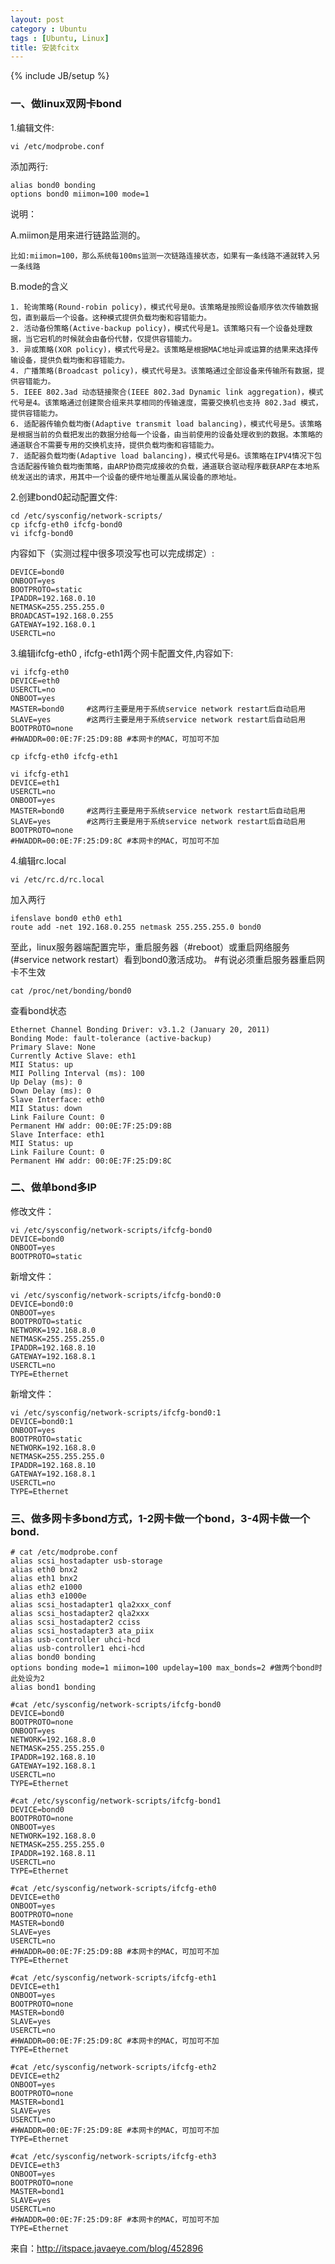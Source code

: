 ```yaml
---
layout: post
category : Ubuntu
tags : [Ubuntu, Linux]
title: 安装fcitx
---
```

{% include JB/setup %}

### 一、做linux双网卡bond

1.编辑文件:

	vi /etc/modprobe.conf

添加两行:

	alias bond0 bonding
	options bond0 miimon=100 mode=1

说明：

A.miimon是用来进行链路监测的。 

	比如:miimon=100，那么系统每100ms监测一次链路连接状态，如果有一条线路不通就转入另一条线路

B.mode的含义

	1. 轮询策略(Round-robin policy)，模式代号是0。该策略是按照设备顺序依次传输数据包，直到最后一个设备。这种模式提供负载均衡和容错能力。
	2. 活动备份策略(Active-backup policy)，模式代号是1。该策略只有一个设备处理数据，当它宕机的时候就会由备份代替，仅提供容错能力。
	3. 异或策略(XOR policy)，模式代号是2。该策略是根据MAC地址异或运算的结果来选择传输设备，提供负载均衡和容错能力。
	4. 广播策略(Broadcast policy)，模式代号是3。该策略通过全部设备来传输所有数据，提供容错能力。
	5. IEEE 802.3ad 动态链接聚合(IEEE 802.3ad Dynamic link aggregation)，模式代号是4。该策略通过创建聚合组来共享相同的传输速度，需要交换机也支持 802.3ad 模式，提供容错能力。
	6. 适配器传输负载均衡(Adaptive transmit load balancing)，模式代号是5。该策略是根据当前的负载把发出的数据分给每一个设备，由当前使用的设备处理收到的数据。本策略的通道联合不需要专用的交换机支持，提供负载均衡和容错能力。
	7. 适配器负载均衡(Adaptive load balancing)，模式代号是6。该策略在IPV4情况下包含适配器传输负载均衡策略，由ARP协商完成接收的负载，通道联合驱动程序截获ARP在本地系统发送出的请求，用其中一个设备的硬件地址覆盖从属设备的原地址。

2.创建bond0起动配置文件:

	cd /etc/sysconfig/network-scripts/
	cp ifcfg-eth0 ifcfg-bond0
	vi ifcfg-bond0

内容如下（实测过程中很多项没写也可以完成绑定）:

	DEVICE=bond0
	ONBOOT=yes
	BOOTPROTO=static
	IPADDR=192.168.0.10
	NETMASK=255.255.255.0
	BROADCAST=192.168.0.255
	GATEWAY=192.168.0.1
	USERCTL=no

3.编辑ifcfg-eth0 , ifcfg-eth1两个网卡配置文件,内容如下:

	vi ifcfg-eth0
	DEVICE=eth0
	USERCTL=no
	ONBOOT=yes
	MASTER=bond0     #这两行主要是用于系统service network restart后自动启用
	SLAVE=yes        #这两行主要是用于系统service network restart后自动启用
	BOOTPROTO=none
	#HWADDR=00:0E:7F:25:D9:8B #本网卡的MAC，可加可不加
	
	cp ifcfg-eth0 ifcfg-eth1
	
	vi ifcfg-eth1
	DEVICE=eth1
	USERCTL=no
	ONBOOT=yes
	MASTER=bond0     #这两行主要是用于系统service network restart后自动启用
	SLAVE=yes        #这两行主要是用于系统service network restart后自动启用
	BOOTPROTO=none
	#HWADDR=00:0E:7F:25:D9:8C #本网卡的MAC，可加可不加

4.编辑rc.local

	vi /etc/rc.d/rc.local

加入两行

	ifenslave bond0 eth0 eth1
	route add -net 192.168.0.255 netmask 255.255.255.0 bond0

至此，linux服务器端配置完毕，重启服务器（#reboot）或重启网络服务(#service network restart）看到bond0激活成功。  #有说必须重启服务器重启网卡不生效

	cat /proc/net/bonding/bond0

查看bond状态

	Ethernet Channel Bonding Driver: v3.1.2 (January 20, 2011)
	Bonding Mode: fault-tolerance (active-backup)
	Primary Slave: None
	Currently Active Slave: eth1
	MII Status: up
	MII Polling Interval (ms): 100
	Up Delay (ms): 0
	Down Delay (ms): 0
	Slave Interface: eth0
	MII Status: down
	Link Failure Count: 0
	Permanent HW addr: 00:0E:7F:25:D9:8B
	Slave Interface: eth1
	MII Status: up
	Link Failure Count: 0
	Permanent HW addr: 00:0E:7F:25:D9:8C


### 二、做单bond多IP

修改文件：

	vi /etc/sysconfig/network-scripts/ifcfg-bond0
	DEVICE=bond0
	ONBOOT=yes
	BOOTPROTO=static

新增文件：

	vi /etc/sysconfig/network-scripts/ifcfg-bond0:0
	DEVICE=bond0:0
	ONBOOT=yes
	BOOTPROTO=static
	NETWORK=192.168.8.0
	NETMASK=255.255.255.0
	IPADDR=192.168.8.10
	GATEWAY=192.168.8.1
	USERCTL=no
	TYPE=Ethernet

新增文件：

	vi /etc/sysconfig/network-scripts/ifcfg-bond0:1
	DEVICE=bond0:1
	ONBOOT=yes
	BOOTPROTO=static
	NETWORK=192.168.8.0
	NETMASK=255.255.255.0
	IPADDR=192.168.8.10
	GATEWAY=192.168.8.1
	USERCTL=no
	TYPE=Ethernet


### 三、做多网卡多bond方式，1-2网卡做一个bond，3-4网卡做一个bond.

	# cat /etc/modprobe.conf
	alias scsi_hostadapter usb-storage
	alias eth0 bnx2
	alias eth1 bnx2
	alias eth2 e1000
	alias eth3 e1000e
	alias scsi_hostadapter1 qla2xxx_conf
	alias scsi_hostadapter2 qla2xxx
	alias scsi_hostadapter2 cciss
	alias scsi_hostadapter3 ata_piix
	alias usb-controller uhci-hcd
	alias usb-controller1 ehci-hcd
	alias bond0 bonding
	options bonding mode=1 miimon=100 updelay=100 max_bonds=2 #做两个bond时此处设为2
	alias bond1 bonding

	#cat /etc/sysconfig/network-scripts/ifcfg-bond0
	DEVICE=bond0
	BOOTPROTO=none
	ONBOOT=yes
	NETWORK=192.168.8.0
	NETMASK=255.255.255.0
	IPADDR=192.168.8.10
	GATEWAY=192.168.8.1
	USERCTL=no
	TYPE=Ethernet

	#cat /etc/sysconfig/network-scripts/ifcfg-bond1
	DEVICE=bond0
	BOOTPROTO=none
	ONBOOT=yes
	NETWORK=192.168.8.0
	NETMASK=255.255.255.0
	IPADDR=192.168.8.11
	USERCTL=no
	TYPE=Ethernet

	#cat /etc/sysconfig/network-scripts/ifcfg-eth0
	DEVICE=eth0
	ONBOOT=yes
	BOOTPROTO=none
	MASTER=bond0
	SLAVE=yes
	USERCTL=no
	#HWADDR=00:0E:7F:25:D9:8B #本网卡的MAC，可加可不加
	TYPE=Ethernet

	#cat /etc/sysconfig/network-scripts/ifcfg-eth1
	DEVICE=eth1
	ONBOOT=yes
	BOOTPROTO=none
	MASTER=bond0
	SLAVE=yes
	USERCTL=no
	#HWADDR=00:0E:7F:25:D9:8C #本网卡的MAC，可加可不加
	TYPE=Ethernet

	#cat /etc/sysconfig/network-scripts/ifcfg-eth2
	DEVICE=eth2
	ONBOOT=yes
	BOOTPROTO=none
	MASTER=bond1
	SLAVE=yes
	USERCTL=no
	#HWADDR=00:0E:7F:25:D9:8E #本网卡的MAC，可加可不加
	TYPE=Ethernet

	#cat /etc/sysconfig/network-scripts/ifcfg-eth3
	DEVICE=eth3
	ONBOOT=yes
	BOOTPROTO=none
	MASTER=bond1
	SLAVE=yes
	USERCTL=no
	#HWADDR=00:0E:7F:25:D9:8F #本网卡的MAC，可加可不加
	TYPE=Ethernet

来自：http://itspace.javaeye.com/blog/452896